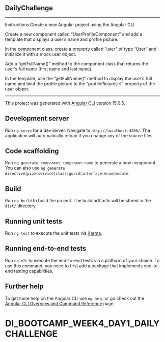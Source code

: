 ## DailyChallenge
*********************************************************************
Instructions
Create a new Angular project using the Angular CLI.

Create a new component called “UserProfileComponent” and add a template that displays a user’s name and profile picture.

In the component class, create a property called “user” of type “User” and initialize it with a mock user object.

Add a “getFullName()” method to the component class that returns the user’s full name (first name and last name).

In the template, use the “getFullName()” method to display the user’s full name and bind the profile picture to the “profilePictureUrl” property of the user object.
***********************************************************************

This project was generated with [Angular CLI](https://github.com/angular/angular-cli) version 15.0.5.

## Development server

Run `ng serve` for a dev server. Navigate to `http://localhost:4200/`. The application will automatically reload if you change any of the source files.

## Code scaffolding

Run `ng generate component component-name` to generate a new component. You can also use `ng generate directive|pipe|service|class|guard|interface|enum|module`.

## Build

Run `ng build` to build the project. The build artifacts will be stored in the `dist/` directory.

## Running unit tests

Run `ng test` to execute the unit tests via [Karma](https://karma-runner.github.io).

## Running end-to-end tests

Run `ng e2e` to execute the end-to-end tests via a platform of your choice. To use this command, you need to first add a package that implements end-to-end testing capabilities.

## Further help

To get more help on the Angular CLI use `ng help` or go check out the [Angular CLI Overview and Command Reference](https://angular.io/cli) page.
# DI_BOOTCAMP_WEEK4_DAY1_DAILYCHALLENGE
